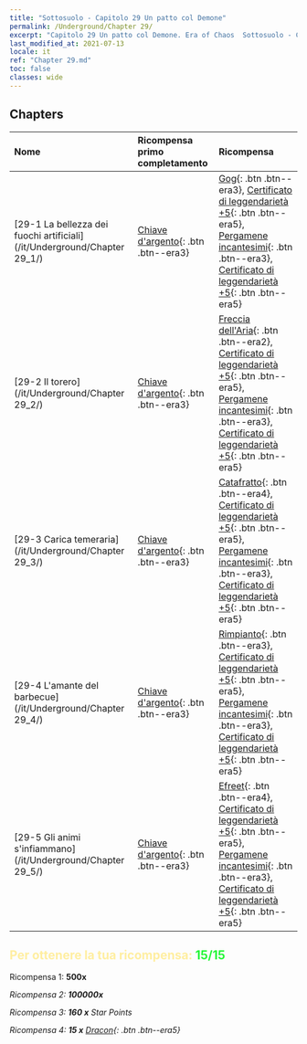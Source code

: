 ```yaml
---
title: "Sottosuolo - Capitolo 29 Un patto col Demone"
permalink: /Underground/Chapter 29/
excerpt: "Capitolo 29 Un patto col Demone. Era of Chaos  Sottosuolo - Capitolo 29. Un patto col Demone"
last_modified_at: 2021-07-13
locale: it
ref: "Chapter 29.md"
toc: false
classes: wide
---
```


## Chapters

  | Nome |  Ricompensa primo completamento | Ricompensa |
  |:------------|:------------|:------------| 
  | [29-1  La bellezza dei fuochi artificiali](/it/Underground/Chapter 29_1/) | [Chiave d'argento](/ItemsIT/con_693/){: .btn .btn--era3} | [Gog](/ItemsIT/unt_227/){: .btn .btn--era3}, [Certificato di leggendarietà +5](/ItemsIT/mat_102/){: .btn .btn--era5}, [Pergamene incantesimi](/ItemsIT/con_694/){: .btn .btn--era3}, [Certificato di leggendarietà +5](/ItemsIT/mat_102/){: .btn .btn--era5} |
  | [29-2  Il torero](/it/Underground/Chapter 29_2/) | [Chiave d'argento](/ItemsIT/con_693/){: .btn .btn--era3} | [Freccia dell'Aria](/ItemsIT/her_449/){: .btn .btn--era2}, [Certificato di leggendarietà +5](/ItemsIT/mat_102/){: .btn .btn--era5}, [Pergamene incantesimi](/ItemsIT/con_694/){: .btn .btn--era3}, [Certificato di leggendarietà +5](/ItemsIT/mat_102/){: .btn .btn--era5} |
  | [29-3  Carica temeraria](/it/Underground/Chapter 29_3/) | [Chiave d'argento](/ItemsIT/con_693/){: .btn .btn--era3} | [Catafratto](/ItemsIT/unt_195/){: .btn .btn--era4}, [Certificato di leggendarietà +5](/ItemsIT/mat_102/){: .btn .btn--era5}, [Pergamene incantesimi](/ItemsIT/con_694/){: .btn .btn--era3}, [Certificato di leggendarietà +5](/ItemsIT/mat_102/){: .btn .btn--era5} |
  | [29-4  L'amante del barbecue](/it/Underground/Chapter 29_4/) | [Chiave d'argento](/ItemsIT/con_693/){: .btn .btn--era3} | [Rimpianto](/ItemsIT/her_458/){: .btn .btn--era3}, [Certificato di leggendarietà +5](/ItemsIT/mat_102/){: .btn .btn--era5}, [Pergamene incantesimi](/ItemsIT/con_694/){: .btn .btn--era3}, [Certificato di leggendarietà +5](/ItemsIT/mat_102/){: .btn .btn--era5} |
  | [29-5  Gli animi s'infiammano](/it/Underground/Chapter 29_5/) | [Chiave d'argento](/ItemsIT/con_693/){: .btn .btn--era3} | [Efreet](/ItemsIT/unt_231/){: .btn .btn--era4}, [Certificato di leggendarietà +5](/ItemsIT/mat_102/){: .btn .btn--era5}, [Pergamene incantesimi](/ItemsIT/con_694/){: .btn .btn--era3}, [Certificato di leggendarietà +5](/ItemsIT/mat_102/){: .btn .btn--era5} |


## <span style="color: #ffeea0">Per ottenere la tua ricompensa: </span><span style="color: #27f73a">15/15</span>

 Ricompensa 1:  **500x** <i class="fas fa-gem"/>

 Ricompensa 2:  **100000x** <i class="fas fa-coins"/>

 Ricompensa 3: **160 x** Star Points

 Ricompensa 4: **15 x** [Dracon](/ItemsIT/her_387/){: .btn .btn--era5}

